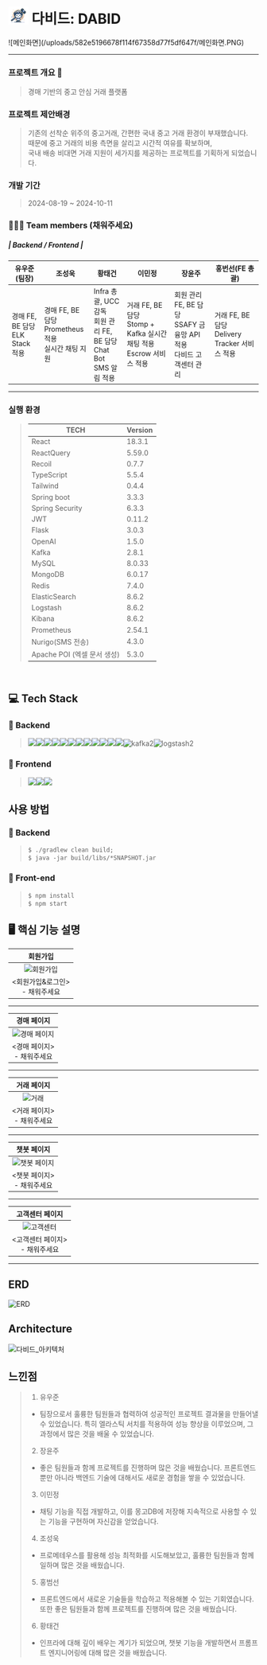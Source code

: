<h1>
<img src='./frontend/src/assets/about/main-bg.png' width="40" height="auto"/> 다비드: DABID</h1>
![메인화면](/uploads/582e5196678f114f67358d77f5df647f/메인화면.PNG)
<hr>

### 프로젝트 개요 🎥
> 경매 기반의 중고 안심 거래 플랫폼

### 프로젝트 제안배경
> 기존의 선착순 위주의 중고거래, 간편한 국내 중고 거래 환경이 부재했습니다.<br/>때문에 중고 거래의 비용 측면을 살리고 시간적 여유를 확보하며, <br/> 국내 배송 비대면 거래 지원이 세가지를 제공하는 프로젝트를 기획하게 되었습니다.
### 개발 기간
> 2024-08-19 ~ 2024-10-11

### 🧑‍🤝‍🧑 Team members (채워주세요)
##### |  Backend  / Frontend |<br/>
|   유우준(팀장)   |   조성욱   |   황태건   |   이민정   |   장윤주   |   홍번선(FE 총괄)   |
| --------- | ---------| ---------| ---------| ---------| ---------|
|경매 FE, BE 담당<br/>ELK Stack 적용|경매 FE, BE 담당<br/>Prometheus 적용<br/>실시간 채팅 지원|Infra 총괄, UCC 감독<br/>회원 관리 FE, BE 담당<br/>Chat Bot<br/>SMS 알림 적용|거래 FE, BE 담당<br/>Stomp + Kafka 실시간 채팅 적용<br/>Escrow 서비스 적용|회원 관리 FE, BE 담당<br/>SSAFY 금융망 API 적용<br/>다비드 고객센터 관리|거래 FE, BE 담당<br/>Delivery Tracker 서비스 적용| 
<hr>

### 실행 환경
> | TECH                        | Version |
> | --------------------------- | ------- |
> | React                       | 18.3.1  |
> | ReactQuery                  | 5.59.0  |
> | Recoil                      | 0.7.7   |
> | TypeScript                  | 5.5.4   |
> | Tailwind                    | 0.4.4   |
> | Spring boot                 | 3.3.3   |
> | Spring Security             | 6.3.3   |
> | JWT                         | 0.11.2  |
> | Flask                       | 3.0.3   |
> | OpenAI                      | 1.5.0   |
> | Kafka                       | 2.8.1   |
> | MySQL                       | 8.0.33  |
> | MongoDB                     | 6.0.17  |
> | Redis                       | 7.4.0   |
> | ElasticSearch               | 8.6.2   |
> | Logstash                    | 8.6.2   |
> | Kibana                      | 8.6.2   |
> | Prometheus                  | 2.54.1  |
> | Nurigo(SMS 전송)            | 4.3.0   |
> | Apache POI (엑셀 문서 생성) | 5.3.0   |


</br>

## 💻 Tech Stack
### 🔐 Backend
><img src="https://img.shields.io/badge/java-007396?style=for-the-badge&logo=java&logoColor=white"><img src="https://img.shields.io/badge/mysql-4479A1?style=for-the-badge&logo=mysql&logoColor=white"><img src="https://img.shields.io/badge/mongoDB-47A248?style=for-the-badge&logo=MongoDB&logoColor=white"><img src="https://img.shields.io/badge/spring-6DB33F?style=for-the-badge&logo=spring&logoColor=white"><img src="https://img.shields.io/badge/amazonaws-232F3E?style=for-the-badge&logo=amazonaws&logoColor=white"><img src="https://img.shields.io/badge/Prometheus-E6522C?style=for-the-badge&logo=Prometheus&logoColor=white"><img src="https://img.shields.io/badge/Elastic_Search-005571?style=for-the-badge&logo=elasticsearch&logoColor=white"><img src="https://img.shields.io/badge/grafana-%23F46800.svg?style=for-the-badge&logo=grafana&logoColor=white"><img src="https://img.shields.io/badge/redis-%23DD0031.svg?&style=for-the-badge&logo=redis&logoColor=white"><img src="https://img.shields.io/badge/Flask-000000?style=for-the-badge&logo=flask&logoColor=white"><img src="https://img.shields.io/badge/docker-%230db7ed.svg?style=for-the-badge&logo=docker&logoColor=white"><img src = "https://img.shields.io/badge/Kibana-005571?style=for-the-badge&logo=Kibana&logoColor=white">![kafka2](/uploads/46dd938aaa0854bf08bca554b4f8c100/kafka2.png)![logstash2](/uploads/74ec7a01429cebcb86c15314d7f5167c/logstash2.png)


### 🌅 Frontend
>   <img src="	https://img.shields.io/badge/TypeScript-007ACC?style=for-the-badge&logo=typescript&logoColor=white"><img src="https://img.shields.io/badge/react-61DAFB?style=for-the-badge&logo=react&logoColor=black"><img src="https://img.shields.io/badge/Tailwind_CSS-38B2AC?style=for-the-badge&logo=tailwind-css&logoColor=white">  

## 사용 방법
### 🔐 Backend
> ```
> $ ./gradlew clean build;
> $ java -jar build/libs/*SNAPSHOT.jar
> ```
### 🌅 Front-end
> ```
> $ npm install
> $ npm start
> ```


## 🖥️ 핵심 기능 설명

|회원가입|
| :---: |
|![회원가입](/uploads/7ccd4ab03c6e5a2d935b585fa4ca686b/image.png)|
|<회원가입&로그인> <br/> - 채워주세요 |
<hr>

|경매 페이지|
| :---: |
|![경매 페이지](/uploads/be6867a301c2accf23a69a99ccb114a9/image.png)|
| <경매 페이지> <br/> - 채워주세요 |
<hr>

|거래 페이지|
| :---: |
|![거래](/uploads/3d23ab5f2d683e7752e877c7f5d80a5a/image.png)|
| <거래 페이지> <br/> - 채워주세요 |
<hr>

|챗봇 페이지|
| :---: |
|![챗봇 페이지](/uploads/ee800f16c08585c820e3dea4e083ab27/image.png)|
| <챗봇 페이지> <br/> - 채워주세요 |
<hr>

|고객센터 페이지|
| :---: |
|![고객센터](/uploads/a50eae90bcb5aa1054ffe8751c3a8f04/image.png)|
| <고객센터 페이지> <br/> - 채워주세요 |
<hr>

## ERD
![ERD](/uploads/08be40f73be526c97b704b45f03eaa53/image.png)

## Architecture
![다비드_아키텍처](/uploads/a384d1722bb6cae4490fcbf55390d71f/다비드_아키텍처_찐찐찐찐.png)



## 느낀점
> 1. 유우준
> - 팀장으로서 훌륭한 팀원들과 협력하여 성공적인 프로젝트 결과물을 만들어낼 수 있었습니다. 특히 엘라스틱 서치를 적용하여 성능 향상을 이루었으며, 그 과정에서 많은 것을 배울 수 있었습니다.
> 2. 장윤주
> - 좋은 팀원들과 함께 프로젝트를 진행하며 많은 것을 배웠습니다. 프론트엔드뿐만 아니라 백엔드 기술에 대해서도 새로운 경험을 쌓을 수 있었습니다.
> 3. 이민정
> - 채팅 기능을 직접 개발하고, 이를 몽고DB에 저장해 지속적으로 사용할 수 있는 기능을 구현하며 자신감을 얻었습니다.
> 4. 조성욱
> - 프로메테우스를 활용해 성능 최적화를 시도해보았고, 훌륭한 팀원들과 함께 일하며 많은 것을 배웠습니다.
> 5. 홍범선
> - 프론트엔드에서 새로운 기술들을 학습하고 적용해볼 수 있는 기회였습니다. 또한 좋은 팀원들과 함께 프로젝트를 진행하며 많은 것을 배웠습니다.
> 6. 황태건
> - 인프라에 대해 깊이 배우는 계기가 되었으며, 챗봇 기능을 개발하면서 프롬프트 엔지니어링에 대해 많은 것을 배웠습니다.
